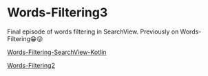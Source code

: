 # Words-Filtering3
Final episode of words filtering in SearchView. Previously on Words-Filtering:grin::stuck_out_tongue_closed_eyes:

[Words-Filtering-SearchView-Kotlin](https://github.com/fortie40/Words-Filtering-SearchView-Kotlin)

[Words-Filtering2](https://github.com/fortie40/Words-Filtering2)
